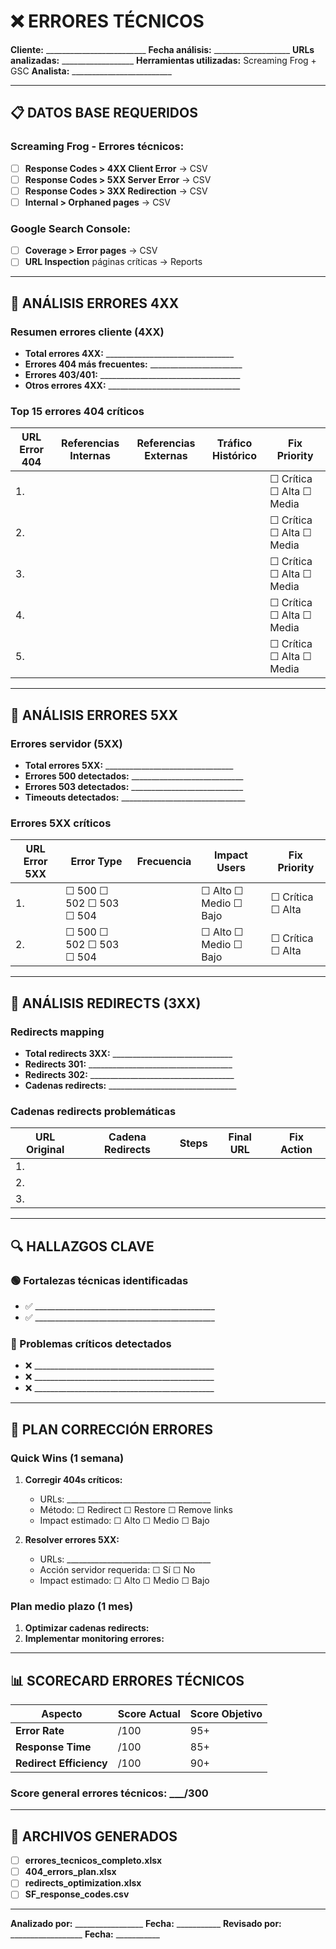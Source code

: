 # ❌ ERRORES TÉCNICOS

**Cliente:** _________________________
**Fecha análisis:** ___________________
**URLs analizadas:** __________________
**Herramientas utilizadas:** Screaming Frog + GSC
**Analista:** _________________________

---

## 📋 DATOS BASE REQUERIDOS

### Screaming Frog - Errores técnicos:
- [ ] **Response Codes > 4XX Client Error** → CSV
- [ ] **Response Codes > 5XX Server Error** → CSV
- [ ] **Response Codes > 3XX Redirection** → CSV
- [ ] **Internal > Orphaned pages** → CSV

### Google Search Console:
- [ ] **Coverage > Error pages** → CSV
- [ ] **URL Inspection** páginas críticas → Reports

---

## 🚫 ANÁLISIS ERRORES 4XX

### Resumen errores cliente (4XX)
- **Total errores 4XX:** ________________________________
- **Errores 404 más frecuentes:** _______________________
- **Errores 403/401:** ___________________________________
- **Otros errores 4XX:** _________________________________

### Top 15 errores 404 críticos
| URL Error 404 | Referencias Internas | Referencias Externas | Tráfico Histórico | Fix Priority |
|---------------|---------------------|---------------------|-------------------|---------------|
| 1. | | | | ☐ Crítica ☐ Alta ☐ Media |
| 2. | | | | ☐ Crítica ☐ Alta ☐ Media |
| 3. | | | | ☐ Crítica ☐ Alta ☐ Media |
| 4. | | | | ☐ Crítica ☐ Alta ☐ Media |
| 5. | | | | ☐ Crítica ☐ Alta ☐ Media |

---

## 🔧 ANÁLISIS ERRORES 5XX

### Errores servidor (5XX)
- **Total errores 5XX:** ________________________________
- **Errores 500 detectados:** ____________________________
- **Errores 503 detectados:** ____________________________
- **Timeouts detectados:** _______________________________

### Errores 5XX críticos
| URL Error 5XX | Error Type | Frecuencia | Impact Users | Fix Priority |
|---------------|------------|------------|--------------|---------------|
| 1. | ☐ 500 ☐ 502 ☐ 503 ☐ 504 | | ☐ Alto ☐ Medio ☐ Bajo | ☐ Crítica ☐ Alta |
| 2. | ☐ 500 ☐ 502 ☐ 503 ☐ 504 | | ☐ Alto ☐ Medio ☐ Bajo | ☐ Crítica ☐ Alta |

---

## 🔄 ANÁLISIS REDIRECTS (3XX)

### Redirects mapping
- **Total redirects 3XX:** ______________________________
- **Redirects 301:** ____________________________________
- **Redirects 302:** ____________________________________
- **Cadenas redirects:** ________________________________

### Cadenas redirects problemáticas
| URL Original | Cadena Redirects | Steps | Final URL | Fix Action |
|-------------|------------------|--------|-----------|------------|
| 1. | | | | |
| 2. | | | | |
| 3. | | | | |

---

## 🔍 HALLAZGOS CLAVE

### 🟢 Fortalezas técnicas identificadas
- ✅ _____________________________________________
- ✅ _____________________________________________

### 🔴 Problemas críticos detectados
- ❌ _____________________________________________
- ❌ _____________________________________________
- ❌ _____________________________________________

---

## 🚀 PLAN CORRECCIÓN ERRORES

### Quick Wins (1 semana)
1. **Corregir 404s críticos:**
   - URLs: ____________________________________
   - Método: ☐ Redirect ☐ Restore ☐ Remove links
   - Impact estimado: ☐ Alto ☐ Medio ☐ Bajo

2. **Resolver errores 5XX:**
   - URLs: ____________________________________
   - Acción servidor requerida: ☐ Sí ☐ No
   - Impact estimado: ☐ Alto ☐ Medio ☐ Bajo

### Plan medio plazo (1 mes)
1. **Optimizar cadenas redirects:**
2. **Implementar monitoring errores:**

---

## 📊 SCORECARD ERRORES TÉCNICOS

| Aspecto | Score Actual | Score Objetivo |
|---------|-------------|----------------|
| **Error Rate** | /100 | 95+ |
| **Response Time** | /100 | 85+ |
| **Redirect Efficiency** | /100 | 90+ |

### Score general errores técnicos: ___/300

---

## 📁 ARCHIVOS GENERADOS

- [ ] **errores_tecnicos_completo.xlsx**
- [ ] **404_errors_plan.xlsx**
- [ ] **redirects_optimization.xlsx**
- [ ] **SF_response_codes.csv**

---

**Analizado por:** _________________ **Fecha:** ___________
**Revisado por:** __________________ **Fecha:** ___________